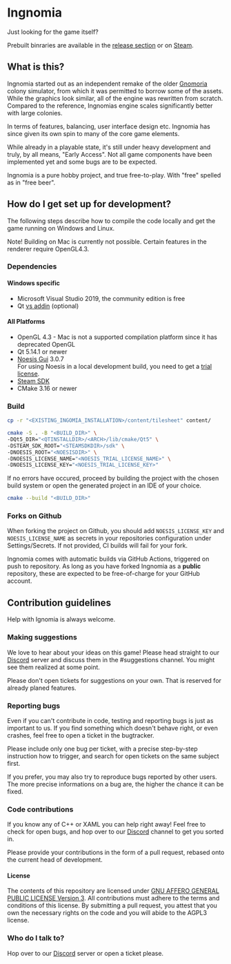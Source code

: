 # Ingnomia #

Just looking for the game itself?

Prebuilt binraries are available in the [release section](https://github.com/rschurade/Ingnomia/releases) or on 
[Steam](https://store.steampowered.com/app/709240/Ingnomia/).

## What is this? ##

Ingnomia started out as an independent remake of the older [Gnomoria](https://store.steampowered.com/app/224500/Gnomoria/) colony simulator, from which it was permitted to borrow some of the assets.
While the graphics look similar, all of the engine was rewritten from scratch. Compared to the reference, Ingnomias engine scales significantly better with large colonies.

In terms of features, balancing, user interface design etc. Ingnomia has since given its own spin to many of the core game elements.

While already in a playable state, it's still under heavy development and truly, by all means, "Early Access".
Not all game components have been implemented yet and some bugs are to be expected.

Ingnomia is a pure hobby project, and true free-to-play. With "free" spelled as in "free beer".

## How do I get set up for development? ##

The following steps describe how to compile the code locally and get the game running on Windows and Linux.

Note! Building on Mac is currently not possible. Certain features in the renderer require OpenGL4.3.

### Dependencies ###

#### Windows specific ####
* Microsoft Visual Studio 2019, the community edition is free
* Qt [vs addin](http://download.qt.io/official_releases/vsaddin/2.5.2/) (optional)
#### All Platforms ####
* OpenGL 4.3 - Mac is not a supported compilation platform since it has deprecated OpenGL
* Qt 5.14.1 or newer
* [Noesis Gui](https://www.noesisengine.com/developers/downloads.php) 3.0.7\
  For using Noesis in a local development build, you need to get a [trial license](https://www.noesisengine.com/trial/).
* [Steam SDK](https://partner.steamgames.com/doc/sdk)
* CMake 3.16 or newer

### Build ###

```bash
cp -r "<EXISTING_INGOMIA_INSTALLATION>/content/tilesheet" content/

cmake -S . -B "<BUILD_DIR>" \
-DQt5_DIR="<QTINSTALLDIR>/<ARCH>/lib/cmake/Qt5" \
-DSTEAM_SDK_ROOT="<STEAMSDKDIR>/sdk" \
-DNOESIS_ROOT="<NOESISDIR>" \
-DNOESIS_LICENSE_NAME="<NOESIS_TRIAL_LICENSE_NAME>" \
-DNOESIS_LICENSE_KEY="<NOESIS_TRIAL_LICENSE_KEY>"
```

If no errors have occured, proceed by building the project with the chosen build system or open the generated project in an IDE of your choice.

```bash
cmake --build "<BUILD_DIR>"
```

### Forks on Github ###

When forking the project on Github, you should add `NOESIS_LICENSE_KEY` and `NOESIS_LICENSE_NAME` as secrets in your repositories configuration under Settings/Secrets. If not provided, CI builds will fail for your fork.

Ingnomia comes with automatic builds via GitHub Actions, triggered on push to repository.
As long as you have forked Ingnomia as a **public** repository, these are expected to be free-of-charge for your GitHub account.

## Contribution guidelines ##

Help with Ignomia is always welcome.

### Making suggestions ###

We love to hear about your ideas on this game! Please head straight to our [Discord](https://discord.gg/DCSmxVD) server and discuss them in the #suggestions channel. You might see them realized at some point.

Please don't open tickets for suggestions on your own. That is reserved for already planed features.

### Reporting bugs ###

Even if you can't contribute in code, testing and reporting bugs is just as important to us. If you find something which doesn't behave right, or even crashes, feel free to open a ticket in the bugtracker.

Please include only one bug per ticket, with a precise step-by-step instruction how to trigger, and search for open tickets on the same subject first.

If you prefer, you may also try to reproduce bugs reported by other users. The more precise informations on a bug are, the higher the chance it can be fixed.

### Code contributions ###

If you know any of C++ or XAML you can help right away! Feel free to check for open bugs, and hop over to our [Discord](https://discord.gg/DCSmxVD) channel to get you sorted in.

Please provide your contributions in the form of a pull request, rebased onto the current head of development.

#### License ####

The contents of this repository are licensed under [GNU AFFERO GENERAL PUBLIC LICENSE Version 3](LICENSE). All contributions must adhere to the terms and conditions of this license. By submitting a pull request, you attest that you own the necessary rights on the code and you will abide to the AGPL3 license.

### Who do I talk to? ###

Hop over to our [Discord](https://discord.gg/DCSmxVD) server or open a ticket please.
